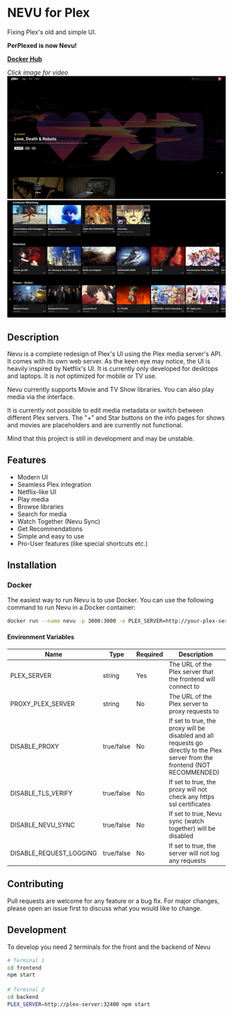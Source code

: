 # NEVU for Plex
Fixing Plex's old and simple UI.

**PerPlexed is now Nevu!**

[**Docker Hub**](https://hub.docker.com/r/ipmake/nevu)

*Click image for video*
[![Nevu1](assets/screenshot1.png)](https://www.youtube.com/watch?v=PuTOw3Wg9oY)
![Nevu2](assets/screenshot2.png)


## Description

Nevu is a complete redesign of Plex's UI using the Plex media server's API. It comes with its own web server. As the keen eye may notice, the UI is heavily inspired by Netflix's UI. It is currently only developed for desktops and laptops. It is not optimized for mobile or TV use.

Nevu currently supports Movie and TV Show libraries. You can also play media via the interface.

It is currently not possible to edit media metadata or switch between different Plex servers. The "+" and Star buttons on the info pages for shows and movies are placeholders and are currently not functional.

Mind that this project is still in development and may be unstable.


## Features
- Modern UI
- Seamless Plex integration
- Netflix-like UI
- Play media
- Browse libraries
- Search for media
- Watch Together (Nevu Sync)
- Get Recommendations
- Simple and easy to use
- Pro-User features (like special shortcuts etc.)

## Installation

### Docker

The easiest way to run Nevu is to use Docker. You can use the following command to run Nevu in a Docker container:

```bash
docker run --name nevu -p 3000:3000 -e PLEX_SERVER=http://your-plex-server:32400 ipmake/nevu
```

#### Environment Variables
| Name                   | Type       | Required | Description                                                                 |
|------------------------|------------|----------|-----------------------------------------------------------------------------|
| PLEX_SERVER            | string     | Yes      | The URL of the Plex server that the frontend will connect to                |
| PROXY_PLEX_SERVER      | string     | No       | The URL of the Plex server to proxy requests to                             |
| DISABLE_PROXY          | true/false | No       | If set to true, the proxy will be disabled and all requests go directly to the Plex server from the frontend (NOT RECOMMENDED) |
| DISABLE_TLS_VERIFY     | true/false | No       | If set to true, the proxy will not check any https ssl certificates         |
| DISABLE_NEVU_SYNC | true/false | No       | If set to true, Nevu sync (watch together) will be disabled            |
| DISABLE_REQUEST_LOGGING| true/false | No       | If set to true, the server will not log any requests                        |



## Contributing
Pull requests are welcome for any feature or a bug fix. For major changes, please open an issue first to discuss what you would like to change.

## Development

To develop you need 2 terminals for the front and the backend of Nevu

```bash
# Terminal 1
cd frontend
npm start

# Terminal 2
cd backend
PLEX_SERVER=http://plex-server:32400 npm start
```
